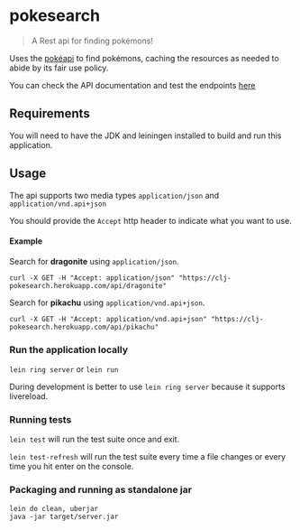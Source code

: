 # pokesearch

> A Rest api for finding pokémons!

Uses the [pokéapi](https://pokeapi.co/) to find pokémons, caching
the resources as needed to abide by its fair use policy.

You can check the API documentation and test the endpoints [here](https://clj-pokesearch.herokuapp.com/docs)

## Requirements

You will need to have the JDK and leiningen installed to build and
run this application.

## Usage

The api supports two media types `application/json` and `application/vnd.api+json`

You should provide the `Accept` http header to indicate what you want to use.

#### Example

Search for **dragonite** using `application/json`.

    curl -X GET -H "Accept: application/json" "https://clj-pokesearch.herokuapp.com/api/dragonite"

Search for **pikachu** using `application/vnd.api+json`.

    curl -X GET -H "Accept: application/vnd.api+json" "https://clj-pokesearch.herokuapp.com/api/pikachu"

### Run the application locally

`lein ring server` or `lein run`

During development is better to use `lein ring server` because it supports
livereload.

### Running tests

`lein test` will run the test suite once and exit.

`lein test-refresh` will run the test suite every time a file changes or every time you hit enter on the console.

### Packaging and running as standalone jar

```
lein do clean, uberjar
java -jar target/server.jar
```
